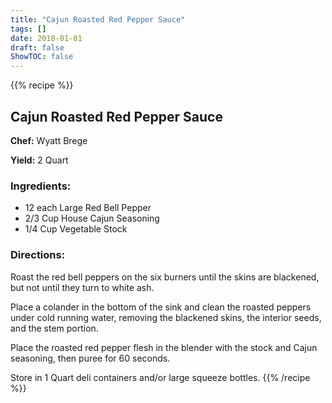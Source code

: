 ```yaml
---
title: "Cajun Roasted Red Pepper Sauce"
tags: []
date: 2018-01-01
draft: false
ShowTOC: false
---
```


{{% recipe %}}

## Cajun Roasted Red Pepper Sauce

**Chef:** Wyatt Brege

**Yield:** 2 Quart


### Ingredients:

-   12 each Large Red Bell Pepper
-   2/3 Cup House Cajun Seasoning
-   1/4 Cup Vegetable Stock

### Directions: 

Roast the red bell peppers on the six burners until the skins are
blackened, but not until they turn to white ash.

Place a colander in the bottom of the sink and clean the roasted peppers
under cold running water, removing the blackened skins, the interior
seeds, and the stem portion.

Place the roasted red pepper flesh in the blender with the stock and
Cajun seasoning, then puree for 60 seconds.

Store in 1 Quart deli containers and/or large squeeze bottles.
{{% /recipe %}}
